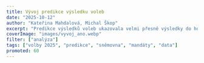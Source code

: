 ```yaml
---
title: Vývoj predikce výsledku voleb
date: "2025-10-12"
author: "Kateřina Mahdalová, Michal Škop"
excerpt: "Predikce výsledků voleb ukazovala velmi přesně výsledky do hodiny po konci voleb."
coverImage: "images/vyvoj_ano.webp"
filter: ["analýza"]
tags: ["volby 2025", "predikce", "sněmovna", "mandáty", "data"]
promoted: 60
---
```

